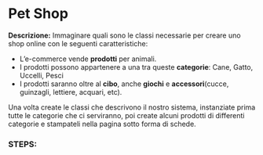 Pet Shop
====

**Descrizione:**
Immaginare quali sono le classi necessarie per creare uno shop online con le seguenti caratteristiche:
 - L’e-commerce vende **prodotti** per animali.
 - I prodotti possono appartenere a una tra queste **categorie**:
Cane, Gatto, Uccelli, Pesci
 - I prodotti saranno oltre al **cibo**, anche **giochi** e **accessori**(cucce, guinzagli, lettiere, acquari, etc).

Una volta create le classi che descrivono il nostro sistema, instanziate prima tutte le categorie che ci serviranno, poi create alcuni prodotti di differenti categorie e stampateli nella pagina sotto forma di schede.


### STEPS: